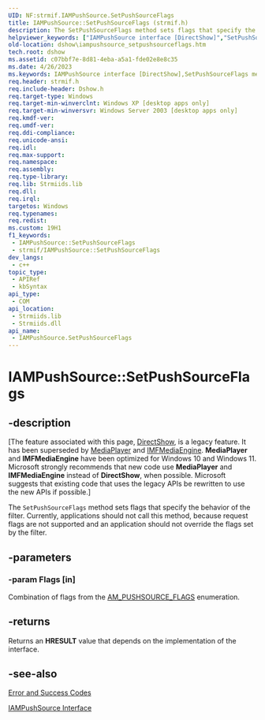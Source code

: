 ```yaml
---
UID: NF:strmif.IAMPushSource.SetPushSourceFlags
title: IAMPushSource::SetPushSourceFlags (strmif.h)
description: The SetPushSourceFlags method sets flags that specify the behavior of the filter. Currently, applications should not call this method, because request flags are not supported and an application should not override the flags set by the filter.
helpviewer_keywords: ["IAMPushSource interface [DirectShow]","SetPushSourceFlags method","IAMPushSource.SetPushSourceFlags","IAMPushSource::SetPushSourceFlags","IAMPushSourceSetPushSourceFlags","SetPushSourceFlags","SetPushSourceFlags method [DirectShow]","SetPushSourceFlags method [DirectShow]","IAMPushSource interface","dshow.iampushsource_setpushsourceflags","strmif/IAMPushSource::SetPushSourceFlags"]
old-location: dshow\iampushsource_setpushsourceflags.htm
tech.root: dshow
ms.assetid: c07bbf7e-8d81-4eba-a5a1-fde02e8e8c35
ms.date: 4/26/2023
ms.keywords: IAMPushSource interface [DirectShow],SetPushSourceFlags method, IAMPushSource.SetPushSourceFlags, IAMPushSource::SetPushSourceFlags, IAMPushSourceSetPushSourceFlags, SetPushSourceFlags, SetPushSourceFlags method [DirectShow], SetPushSourceFlags method [DirectShow],IAMPushSource interface, dshow.iampushsource_setpushsourceflags, strmif/IAMPushSource::SetPushSourceFlags
req.header: strmif.h
req.include-header: Dshow.h
req.target-type: Windows
req.target-min-winverclnt: Windows XP [desktop apps only]
req.target-min-winversvr: Windows Server 2003 [desktop apps only]
req.kmdf-ver: 
req.umdf-ver: 
req.ddi-compliance: 
req.unicode-ansi: 
req.idl: 
req.max-support: 
req.namespace: 
req.assembly: 
req.type-library: 
req.lib: Strmiids.lib
req.dll: 
req.irql: 
targetos: Windows
req.typenames: 
req.redist: 
ms.custom: 19H1
f1_keywords:
 - IAMPushSource::SetPushSourceFlags
 - strmif/IAMPushSource::SetPushSourceFlags
dev_langs:
 - c++
topic_type:
 - APIRef
 - kbSyntax
api_type:
 - COM
api_location:
 - Strmiids.lib
 - Strmiids.dll
api_name:
 - IAMPushSource.SetPushSourceFlags
---
```


# IAMPushSource::SetPushSourceFlags


## -description

\[The feature associated with this page, [DirectShow](/windows/win32/directshow/directshow), is a legacy feature. It has been superseded by [MediaPlayer](/uwp/api/Windows.Media.Playback.MediaPlayer) and [IMFMediaEngine](/windows/win32/api/mfmediaengine/nn-mfmediaengine-imfmediaengine). **MediaPlayer** and **IMFMediaEngine** have been optimized for Windows 10 and Windows 11. Microsoft strongly recommends that new code use **MediaPlayer** and **IMFMediaEngine** instead of **DirectShow**, when possible. Microsoft suggests that existing code that uses the legacy APIs be rewritten to use the new APIs if possible.\]

The <code>SetPushSourceFlags</code> method sets flags that specify the behavior of the filter. Currently, applications should not call this method, because request flags are not supported and an application should not override the flags set by the filter.

## -parameters

### -param Flags [in]

Combination of flags from the <a href="/windows/desktop/api/strmif/ne-strmif-_am_pushsource_flags">AM_PUSHSOURCE_FLAGS</a> enumeration.

## -returns

Returns an <b>HRESULT</b> value that depends on the implementation of the interface.

## -see-also

<a href="/windows/desktop/DirectShow/error-and-success-codes">Error and Success Codes</a>



<a href="/windows/desktop/api/strmif/nn-strmif-iampushsource">IAMPushSource Interface</a>
